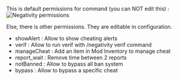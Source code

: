 This is default permissions for command (you can NOT edit this) :
![Negativity permissions](https://img.eliapp.fr/negativity_permission.png)

Else, there is other permissions. They are editable in configuration.
* showAlert : Allow to show cheating alerts
* verif : Allow to run verif with /negativity verif <player> command
* manageCheat : Add an item in Mod Inventory to manage cheat
* report_wait : Remove time between 2 reports
* notBanned : Allow to bypass all ban system
* bypass : Allow to bypass a specific cheat 